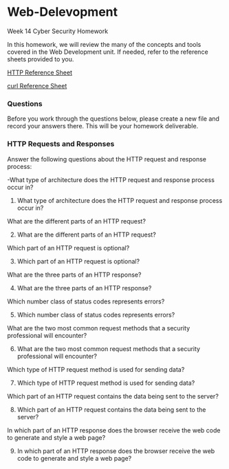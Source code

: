 # Web-Delevopment
Week 14 Cyber Security Homework


In this homework, we will review the many of the concepts and tools covered in the Web Development unit. If needed, refer to the  reference sheets provided to you.

[HTTP Reference Sheet](https://github.com/kryshael/Week-14-Homework/blob/main/Reference/HTTP_Reference.md)

[curl Reference Sheet](https://github.com/kryshael/Week-14-Homework/blob/main/Reference/cURL_Reference.md)


 ### Questions
 
Before you work through the questions below, please create a new file and record your answers there. This will be your homework deliverable.

 ### HTTP Requests and Responses

Answer the following questions about the HTTP request and response process:

-What type of architecture does the HTTP request and response process occur in?

1. What type of architecture does the HTTP request and response process occur in?


What are the different parts of an HTTP request?

2. What are the different parts of an HTTP request?


Which part of an HTTP request is optional?

3. Which part of an HTTP request is optional?


What are the three parts of an HTTP response?

4. What are the three parts of an HTTP response?


Which number class of status codes represents errors?

5. Which number class of status codes represents errors?


What are the two most common request methods that a security professional will encounter?

6. What are the two most common request methods that a security professional will encounter?


Which type of HTTP request method is used for sending data?

7. Which type of HTTP request method is used for sending data?


Which part of an HTTP request contains the data being sent to the server?

8. Which part of an HTTP request contains the data being sent to the server?


In which part of an HTTP response does the browser receive the web code to generate and style a web page?

9. In which part of an HTTP response does the browser receive the web code to generate and style a web page?
